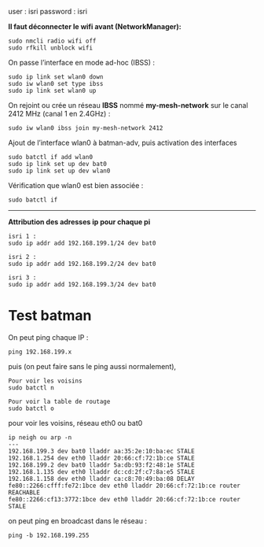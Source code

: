 user : isri
password : isri

**Il faut déconnecter le wifi avant (NetworkManager):**
```
sudo nmcli radio wifi off
sudo rfkill unblock wifi
```

On passe l’interface en mode ad-hoc (IBSS) :
```
sudo ip link set wlan0 down
sudo iw wlan0 set type ibss
sudo ip link set wlan0 up
```

On rejoint ou crée un réseau **IBSS** nommé **my-mesh-network** sur le canal 2412 MHz (canal 1 en 2.4GHz) :
```
sudo iw wlan0 ibss join my-mesh-network 2412
```

Ajout de l’interface wlan0 à batman-adv, puis activation des interfaces
```
sudo batctl if add wlan0
sudo ip link set up dev bat0
sudo ip link set up dev wlan0
```

Vérification que wlan0 est bien associée :
```
sudo batctl if
```

---

**Attribution des adresses ip pour chaque pi** 
```
isri 1 : 
sudo ip addr add 192.168.199.1/24 dev bat0

isri 2 : 
sudo ip addr add 192.168.199.2/24 dev bat0

isri 3 : 
sudo ip addr add 192.168.199.3/24 dev bat0
```


# Test batman
On peut ping chaque IP : 
```
ping 192.168.199.x
```

puis (on peut faire sans le ping aussi normalement),
```
Pour voir les voisins
sudo batctl n

Pour voir la table de routage
sudo batctl o
```


pour voir les voisins, réseau eth0 ou bat0
```
ip neigh ou arp -n
---
192.168.199.3 dev bat0 lladdr aa:35:2e:10:ba:ec STALE 
192.168.1.254 dev eth0 lladdr 20:66:cf:72:1b:ce STALE 
192.168.199.2 dev bat0 lladdr 5a:db:93:f2:48:1e STALE 
192.168.1.135 dev eth0 lladdr dc:cd:2f:c7:8a:e5 STALE 
192.168.1.158 dev eth0 lladdr ca:c8:70:49:ba:08 DELAY 
fe80::2266:cfff:fe72:1bce dev eth0 lladdr 20:66:cf:72:1b:ce router REACHABLE 
fe80::2266:cf13:3772:1bce dev eth0 lladdr 20:66:cf:72:1b:ce router STALE
```

on peut ping en broadcast dans le réseau :
```
ping -b 192.168.199.255
```